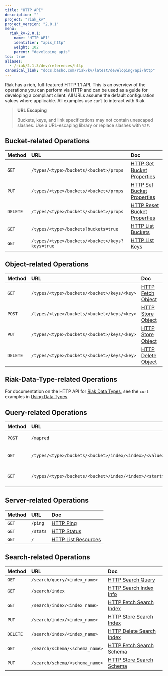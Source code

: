 ```yaml
---
title: "HTTP API"
description: ""
project: "riak_kv"
project_version: "2.0.1"
menu:
  riak_kv-2.0.1:
    name: "HTTP API"
    identifier: "apis_http"
    weight: 102
    parent: "developing_apis"
toc: true
aliases:
  - /riak/2.1.3/dev/references/http
canonical_link: "docs.basho.com/riak/kv/latest/developing/api/http"
---
```


Riak has a rich, full-featured HTTP 1.1 API. This is an overview of the
operations you can perform via HTTP and can be used as a guide for
developing a compliant client. All URLs assume the default configuration
values where applicable. All examples use `curl` to interact with Riak.

> **URL Escaping**
>
> Buckets, keys, and link specifications may not contain unescaped
slashes. Use a URL-escaping library or replace slashes with `%2F`.

## Bucket-related Operations

Method | URL | Doc
:------|:----|:---
`GET` | `/types/<type>/buckets/<bucket>/props` | [HTTP Get Bucket Properties](/riak/kv/2.0.1/developing/api/http/get-bucket-props)
`PUT` | `/types/<type>/buckets/<bucket>/props` | [HTTP Set Bucket Properties](/riak/kv/2.0.1/developing/api/http/set-bucket-props)
`DELETE` | `/types/<type>/buckets/<bucket>/props` | [HTTP Reset Bucket Properties](/riak/kv/2.0.1/developing/api/http/reset-bucket-props)
`GET` | `/types/<type>/buckets?buckets=true` | [HTTP List Buckets](/riak/kv/2.0.1/developing/api/http/list-buckets)
`GET` | `/types/<type>/buckets/<bucket>/keys?keys=true` | [HTTP List Keys](/riak/kv/2.0.1/developing/api/http/list-keys)

## Object-related Operations

Method | URL | Doc
:------|:----|:---
`GET` | `/types/<type>/buckets/<bucket>/keys/<key>` | [HTTP Fetch Object](/riak/kv/2.0.1/developing/api/http/fetch-object)
`POST` | `/types/<type>/buckets/<bucket>/keys/<key>` | [HTTP Store Object](/riak/kv/2.0.1/developing/api/http/store-object)
`PUT` | `/types/<type>/buckets/<bucket>/keys/<key>` | [HTTP Store Object](/riak/kv/2.0.1/developing/api/http/store-object)
`DELETE` | `/types/<type>/buckets/<bucket>/keys/<key>` | [HTTP Delete Object](/riak/kv/2.0.1/developing/api/http/delete-object)

## Riak-Data-Type-related Operations

For documentation on the HTTP API for [Riak Data Types](/riak/kv/2.0.1/learn/concepts/crdts),
see the `curl` examples in [Using Data Types](/riak/kv/2.0.1/developing/data-types).

## Query-related Operations

Method | URL | Doc
:------|:----|:---
`POST` | `/mapred` | [HTTP MapReduce](/riak/kv/2.0.1/developing/api/http/mapreduce)
`GET` | `/types/<type>/buckets/<bucket>/index/<index>/<value>` | [HTTP Secondary Indexes](/riak/kv/2.0.1/developing/api/http/secondary-indexes)
`GET` | `/types/<type>/buckets/<bucket>/index/<index>/<start>/<end>` | [HTTP Secondary Indexes](/riak/kv/2.0.1/developing/api/http/secondary-indexes)

## Server-related Operations

Method | URL | Doc
:------|:----|:---
`GET` | `/ping` | [HTTP Ping](/riak/kv/2.0.1/developing/api/http/ping)
`GET` | `/stats` | [HTTP Status](/riak/kv/2.0.1/developing/api/http/status)
`GET` | `/` | [HTTP List Resources](/riak/kv/2.0.1/developing/api/http/list-resources)

## Search-related Operations

Method | URL | Doc
:------|:----|:---
`GET` | `/search/query/<index_name>` | [HTTP Search Query](/riak/kv/2.0.1/developing/api/http/search-query)
`GET` | `/search/index` | [HTTP Search Index Info](/riak/kv/2.0.1/developing/api/http/search-index-info)
`GET` | `/search/index/<index_name>` | [HTTP Fetch Search Index](/riak/kv/2.0.1/developing/api/http/fetch-search-index)
`PUT` | `/search/index/<index_name>` | [HTTP Store Search Index](/riak/kv/2.0.1/developing/api/http/store-search-index)
`DELETE` | `/search/index/<index_name>` | [HTTP Delete Search Index](/riak/kv/2.0.1/developing/api/http/delete-search-index)
`GET` | `/search/schema/<schema_name>` | [HTTP Fetch Search Schema](/riak/kv/2.0.1/developing/api/http/fetch-search-schema)
`PUT` | `/search/schema/<schema_name>` | [HTTP Store Search Schema](/riak/kv/2.0.1/developing/api/http/store-search-schema)
